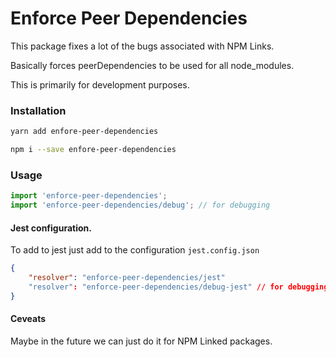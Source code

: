 # Enforce Peer Dependencies

This package fixes a lot of the bugs associated with NPM Links.

Basically forces peerDependencies to be used for all node_modules.

This is primarily for development purposes.

### Installation
```bash
yarn add enfore-peer-dependencies
```

```bash
npm i --save enfore-peer-dependencies
```

### Usage
```js
import 'enforce-peer-dependencies';
import 'enforce-peer-dependencies/debug'; // for debugging
```

#### Jest configuration.
To add to jest just add to the configuration
`jest.config.json`
```json
{
    "resolver": "enforce-peer-dependencies/jest" 
    "resolver": "enforce-peer-dependencies/debug-jest" // for debugging
}
```

#### Ceveats
Maybe in the future we can just do it for NPM Linked packages.
